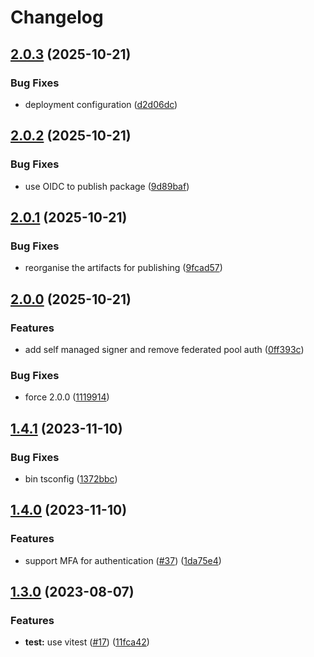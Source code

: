 # Changelog

## [2.0.3](https://github.com/ScribeLabsAI/ScribeAuthNode/compare/2.0.2...2.0.3) (2025-10-21)


### Bug Fixes

* deployment configuration ([d2d06dc](https://github.com/ScribeLabsAI/ScribeAuthNode/commit/d2d06dcafa9a6c3239915123f636422e00ae149b))

## [2.0.2](https://github.com/ScribeLabsAI/ScribeAuthNode/compare/2.0.1...2.0.2) (2025-10-21)


### Bug Fixes

* use OIDC to publish package ([9d89baf](https://github.com/ScribeLabsAI/ScribeAuthNode/commit/9d89bafa05b97dae7e40dd171646604a01813f8d))

## [2.0.1](https://github.com/ScribeLabsAI/ScribeAuthNode/compare/2.0.0...2.0.1) (2025-10-21)


### Bug Fixes

* reorganise the artifacts for publishing ([9fcad57](https://github.com/ScribeLabsAI/ScribeAuthNode/commit/9fcad572153727309434f494368530816361d574))

## [2.0.0](https://github.com/ScribeLabsAI/ScribeAuthNode/compare/1.4.1...2.0.0) (2025-10-21)


### Features

* add self managed signer and remove federated pool auth ([0ff393c](https://github.com/ScribeLabsAI/ScribeAuthNode/commit/0ff393c936cd9583224464070d2832fca95d0f66))


### Bug Fixes

* force 2.0.0 ([1119914](https://github.com/ScribeLabsAI/ScribeAuthNode/commit/111991478dd85056ec9dc86c748e5dfb63614587))

## [1.4.1](https://github.com/ScribeLabsAI/ScribeAuthNode/compare/1.4.0...1.4.1) (2023-11-10)


### Bug Fixes

* bin tsconfig ([1372bbc](https://github.com/ScribeLabsAI/ScribeAuthNode/commit/1372bbca939f958796efc8a71f897129ebf4d7d0))

## [1.4.0](https://github.com/ScribeLabsAI/ScribeAuthNode/compare/1.3.0...1.4.0) (2023-11-10)


### Features

* support MFA for authentication ([#37](https://github.com/ScribeLabsAI/ScribeAuthNode/issues/37)) ([1da75e4](https://github.com/ScribeLabsAI/ScribeAuthNode/commit/1da75e430889ea99da98704f36e0f67c71a8a1f0))

## [1.3.0](https://github.com/ScribeLabsAI/ScribeAuthNode/compare/1.2.1...1.3.0) (2023-08-07)


### Features

* **test:** use vitest ([#17](https://github.com/ScribeLabsAI/ScribeAuthNode/issues/17)) ([11fca42](https://github.com/ScribeLabsAI/ScribeAuthNode/commit/11fca42bbf7accec60e4aa6ce742d421ae589752))
